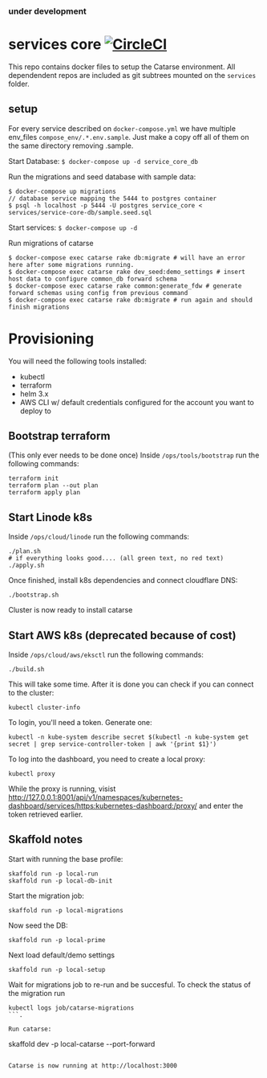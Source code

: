 ### under development

# services core [![CircleCI](https://circleci.com/gh/common-group/services-core.svg?style=svg)](https://circleci.com/gh/common-group/services-core)
This repo contains docker files to setup the Catarse environment. All dependendent repos are included as git subtrees mounted on the ```services``` folder.

## setup
For every service described on `docker-compose.yml` we have multiple env_files `compose_env/.*.env.sample`. Just make a copy off all of them on the same directory removing .sample.

Start Database:
`$ docker-compose up -d service_core_db`

Run the migrations and seed database with sample data:
```
$ docker-compose up migrations
// database service mapping the 5444 to postgres container
$ psql -h localhost -p 5444 -U postgres service_core < services/service-core-db/sample.seed.sql
```

Start services:
`$ docker-compose up -d`

Run migrations of catarse
```
$ docker-compose exec catarse rake db:migrate # will have an error here after some migrations running.
$ docker-compose exec catarse rake dev_seed:demo_settings # insert host data to configure common_db forward schema
$ docker-compose exec catarse rake common:generate_fdw # generate forward schemas using config from previous command
$ docker-compose exec catarse rake db:migrate # run again and should finish migrations
```

# Provisioning

You will need the following tools installed:
 - kubectl
 - terraform
 - helm 3.x
 - AWS CLI w/ default credentials configured for the account you want to deploy to

## Bootstrap terraform

(This only ever needs to be done once) Inside `/ops/tools/bootstrap` run the following commands:

```
terraform init
terraform plan --out plan
terraform apply plan
```

## Start Linode k8s

Inside `/ops/cloud/linode` run the following commands:

```
./plan.sh
# if everything looks good.... (all green text, no red text)
./apply.sh
```

Once finished, install k8s dependencies and connect cloudflare DNS:

```
./bootstrap.sh
```

Cluster is now ready to install catarse

## Start AWS k8s (deprecated because of cost)

Inside `/ops/cloud/aws/eksctl` run the following commands:

```
./build.sh
```

This will take some time. After it is done you can check if you can connect to the cluster:

```
kubectl cluster-info
```

To login, you'll need a token. Generate one:

```
kubectl -n kube-system describe secret $(kubectl -n kube-system get secret | grep service-controller-token | awk '{print $1}')
```

To log into the dashboard, you need to create a local proxy:

```
kubectl proxy
```

While the proxy is running, visist http://127.0.0.1:8001/api/v1/namespaces/kubernetes-dashboard/services/https:kubernetes-dashboard:/proxy/ and enter the token retrieved earlier.


## Skaffold notes

Start with running the base profile:
```
skaffold run -p local-run
skaffold run -p local-db-init
```

Start the migration job:
```
skaffold run -p local-migrations
```

Now seed the DB:
```
skaffold run -p local-prime
```

Next load default/demo settings
```
skaffold run -p local-setup
```

Wait for migrations job to re-run and be succesful. To check the status of the migration run 
```
kubectl logs job/catarse-migrations
```.

Run catarse: 
```
skaffold dev -p local-catarse --port-forward
```

Catarse is now running at http://localhost:3000
